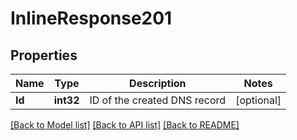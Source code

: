 # InlineResponse201

## Properties

Name | Type | Description | Notes
------------ | ------------- | ------------- | -------------
**Id** | **int32** | ID of the created DNS record | [optional] 

[[Back to Model list]](../README.md#documentation-for-models) [[Back to API list]](../README.md#documentation-for-api-endpoints) [[Back to README]](../README.md)


